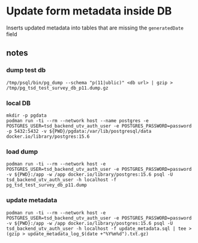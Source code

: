 # Update form metadata inside DB

Inserts updated metadata into tables that are missing the `generatedDate` field

## notes

### dump test db

```
/tmp/psql/bin/pg_dump --schema "p(11|ublic)" <db url> | gzip > /tmp/pg_tsd_test_survey_db_p11.dump.gz
```

### local DB

```
mkdir -p pgdata
podman run -ti --rm --network host --name postgres -e POSTGRES_USER=tsd_backend_utv_auth_user -e POSTGRES_PASSWORD=password -p 5432:5432 -v ${PWD}/pgdata:/var/lib/postgresql/data docker.io/library/postgres:15.6
```

### load dump

```
podman run -ti --rm --network host -e POSTGRES_USER=tsd_backend_utv_auth_user -e POSTGRES_PASSWORD=password -v ${PWD}:/app -w /app docker.io/library/postgres:15.6 psql -U tsd_backend_utv_auth_user -h localhost -f pg_tsd_test_survey_db_p11.dump
```

### update metadata

```
podman run -ti --rm --network host -e POSTGRES_USER=tsd_backend_utv_auth_user -e POSTGRES_PASSWORD=password -v ${PWD}:/app -w /app docker.io/library/postgres:15.6 psql -U tsd_backend_utv_auth_user -h localhost -f update_metadata.sql | tee >(gzip > update_metadata_log_$(date +"%Y%m%d").txt.gz)
```
